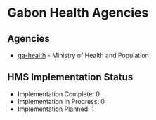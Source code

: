 # Gabon Health Agencies

## Agencies

- [ga-health](ga-health/index.md) - Ministry of Health and Population

## HMS Implementation Status

- Implementation Complete: 0
- Implementation In Progress: 0
- Implementation Planned: 1
